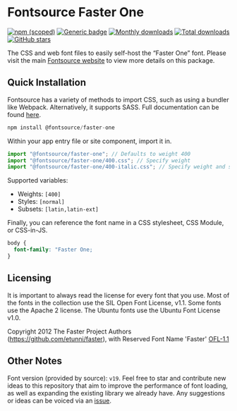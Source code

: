 # Fontsource Faster One

[![npm (scoped)](https://img.shields.io/npm/v/@fontsource/faster-one?color=brightgreen)](https://www.npmjs.com/package/@fontsource/faster-one) [![Generic badge](https://img.shields.io/badge/fontsource-passing-brightgreen)](https://github.com/fontsource/fontsource) [![Monthly downloads](https://badgen.net/npm/dm/@fontsource/faster-one)](https://github.com/fontsource/fontsource) [![Total downloads](https://badgen.net/npm/dt/@fontsource/faster-one)](https://github.com/fontsource/fontsource) [![GitHub stars](https://img.shields.io/github/stars/fontsource/fontsource.svg?style=social&label=Star)](https://github.com/fontsource/fontsource/stargazers)

The CSS and web font files to easily self-host the “Faster One” font. Please visit the main [Fontsource website](https://fontsource.org/fonts/faster-one) to view more details on this package.

## Quick Installation

Fontsource has a variety of methods to import CSS, such as using a bundler like Webpack. Alternatively, it supports SASS. Full documentation can be found [here](https://fontsource.org/docs/introduction).

```javascript
npm install @fontsource/faster-one
```

Within your app entry file or site component, import it in.

```javascript
import "@fontsource/faster-one"; // Defaults to weight 400
import "@fontsource/faster-one/400.css"; // Specify weight
import "@fontsource/faster-one/400-italic.css"; // Specify weight and style

```

Supported variables:
- Weights: `[400]`
- Styles: `[normal]`
- Subsets: `[latin,latin-ext]`

Finally, you can reference the font name in a CSS stylesheet, CSS Module, or CSS-in-JS.

```css
body {
  font-family: "Faster One;
}
```

## Licensing
It is important to always read the license for every font that you use.
Most of the fonts in the collection use the SIL Open Font License, v1.1. Some fonts use the Apache 2 license. The Ubuntu fonts use the Ubuntu Font License v1.0.

Copyright 2012 The Faster Project Authors (https://github.com/etunni/faster), with Reserved Font Name 'Faster'
[OFL-1.1](http://scripts.sil.org/OFL)

## Other Notes
Font version (provided by source): `v19`.
Feel free to star and contribute new ideas to this repository that aim to improve the performance of font loading, as well as expanding the existing library we already have. Any suggestions or ideas can be voiced via an [issue](https://github.com/fontsource/fontsource/issues).